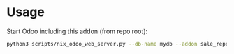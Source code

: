 # Usage

Start Odoo including this addon (from repo root):

```bash
python3 scripts/nix_odoo_web_server.py --db-name mydb --addon sale_report_country_state
```

